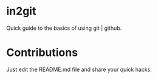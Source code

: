 # in2git
Quick guide to the basics of using git | github. 

# Contributions

Just edit the README.md file and share your quick hacks. 
